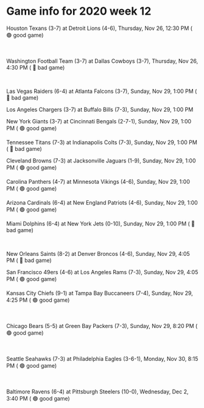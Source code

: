 # Game info for 2020 week 12

Houston Texans (3-7) at Detroit Lions (4-6), Thursday, Nov 26, 12:30 PM (	:green_circle: good game)


<br/>

Washington Football Team (3-7) at Dallas Cowboys (3-7), Thursday, Nov 26, 4:30 PM (	:red_circle: bad game)


<br/>

Las Vegas Raiders (6-4) at Atlanta Falcons (3-7), Sunday, Nov 29, 1:00 PM (	:red_circle: bad game)

Los Angeles Chargers (3-7) at Buffalo Bills (7-3), Sunday, Nov 29, 1:00 PM

New York Giants (3-7) at Cincinnati Bengals (2-7-1), Sunday, Nov 29, 1:00 PM (	:green_circle: good game)

Tennessee Titans (7-3) at Indianapolis Colts (7-3), Sunday, Nov 29, 1:00 PM (	:red_circle: bad game)

Cleveland Browns (7-3) at Jacksonville Jaguars (1-9), Sunday, Nov 29, 1:00 PM (	:green_circle: good game)

Carolina Panthers (4-7) at Minnesota Vikings (4-6), Sunday, Nov 29, 1:00 PM (	:green_circle: good game)

Arizona Cardinals (6-4) at New England Patriots (4-6), Sunday, Nov 29, 1:00 PM (	:green_circle: good game)

Miami Dolphins (6-4) at New York Jets (0-10), Sunday, Nov 29, 1:00 PM (	:red_circle: bad game)


<br/>

New Orleans Saints (8-2) at Denver Broncos (4-6), Sunday, Nov 29, 4:05 PM (	:red_circle: bad game)

San Francisco 49ers (4-6) at Los Angeles Rams (7-3), Sunday, Nov 29, 4:05 PM (	:green_circle: good game)

Kansas City Chiefs (9-1) at Tampa Bay Buccaneers (7-4), Sunday, Nov 29, 4:25 PM (	:green_circle: good game)


<br/>

Chicago Bears (5-5) at Green Bay Packers (7-3), Sunday, Nov 29, 8:20 PM (	:green_circle: good game)


<br/>

Seattle Seahawks (7-3) at Philadelphia Eagles (3-6-1), Monday, Nov 30, 8:15 PM (	:green_circle: good game)


<br/>

Baltimore Ravens (6-4) at Pittsburgh Steelers (10-0), Wednesday, Dec 2, 3:40 PM (	:green_circle: good game)

